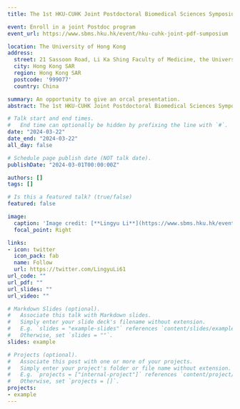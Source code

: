 ```yaml
---
title: The 1st HKU-CUHK Joint Postdoctoral Biomedical Sciences Symposium 2024

event: Enroll in a joint Postdoc program
event_url: https://www.sbms.hku.hk/event/hku-cuhk-joint-pdf-sumposium

location: The University of Hong Kong
address:
  street: 21 Sassoon Road, Li Ka Shing Faculty of Medicine, the University of Hong Kong. 
  city: Hong Kong SAR
  region: Hong Kong SAR
  postcode: '999077'
  country: China

summary: An opportunity to give an orcal presentation.
abstract: The 1st HKU-CUHK Joint Postdoctoral Biomedical Sciences Symposium 2024 will be held on 22 March 2024 (next Friday) from 9:30 am to 5:15 pm (registration starts at 9:00 am) at LT2 (oral session) and Exhibition Area (poster session), 21 Sassoon Road, Li Ka Shing Faculty of Medicine, the University of Hong Kong. This year we have received 25 abstract submissions including 16 oral presentations and  9 posters. We are looking forward to a fruitful exchange of research ideas and collaboration opportunities between postdoctoral fellows from the School of Biomedical Sciences at the University of Hong Kong (HKU SBMS) and the Chinese University of Hong Kong (CUHK SBS) in this symposium.

# Talk start and end times.
#   End time can optionally be hidden by prefixing the line with `#`.
date: "2024-03-22"
date_end: "2024-03-22"
all_day: false

# Schedule page publish date (NOT talk date).
publishDate: "2024-03-01T00:00:00Z"

authors: []
tags: []

# Is this a featured talk? (true/false)
featured: false

image:
  caption: 'Image credit: [**Lingyu Li**](https://www.sbms.hku.hk/event/hku-cuhk-joint-pdf-sumposium)'
  focal_point: Right

links:
- icon: twitter
  icon_pack: fab
  name: Follow
  url: https://twitter.com/LingyuLi61
url_code: ""
url_pdf: ""
url_slides: ""
url_video: ""

# Markdown Slides (optional).
#   Associate this talk with Markdown slides.
#   Simply enter your slide deck's filename without extension.
#   E.g. `slides = "example-slides"` references `content/slides/example-slides.md`.
#   Otherwise, set `slides = ""`.
slides: example

# Projects (optional).
#   Associate this post with one or more of your projects.
#   Simply enter your project's folder or file name without extension.
#   E.g. `projects = ["internal-project"]` references `content/project/deep-learning/index.md`.
#   Otherwise, set `projects = []`.
projects:
- example
---
```


<!-- {{% callout note %}}
Click on the **Slides** button above to view the built-in slides feature.
{{% /callout %}}

Slides can be added in a few ways:

- **Create** slides using Wowchemy's [*Slides*](https://wowchemy.com/docs/managing-content/#create-slides) feature and link using `slides` parameter in the front matter of the talk file
- **Upload** an existing slide deck to `static/` and link using `url_slides` parameter in the front matter of the talk file
- **Embed** your slides (e.g. Google Slides) or presentation video on this page using [shortcodes](https://wowchemy.com/docs/writing-markdown-latex/).

#Further event details, including [page elements](https://wowchemy.com/docs/writing-markdown-latex/) such as image galleries, can be added to the body of this page. -->
